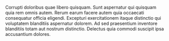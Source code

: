 Corrupti doloribus quae libero quisquam. Sunt aspernatur qui quisquam quia rem omnis autem. Rerum earum facere autem quia occaecati consequatur officia eligendi. Excepturi exercitationem itaque distinctio qui voluptatem blanditiis aspernatur dolorem. Ad sed praesentium inventore blanditiis totam aut nostrum distinctio. Delectus quia commodi suscipit ipsa accusantium dolores.